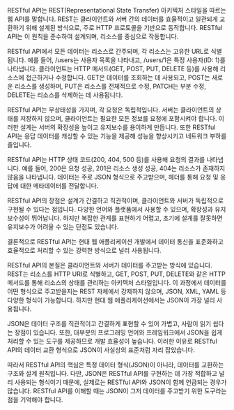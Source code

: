 RESTful API는 REST(Representational State Transfer) 아키텍처 스타일을 따르는 웹 API를 말합니다. REST는 클라이언트와 서버 간의 데이터를 효율적이고 일관되게 교환하기 위해 설계된 방식으로, 주로 HTTP 프로토콜을 기반으로 동작합니다. RESTful API는 이 원칙을 준수하여 설계되며, 리소스를 중심으로 작동합니다.

RESTful API에서 모든 데이터는 리소스로 간주되며, 각 리소스는 고유한 URL로 식별됩니다. 예를 들어, /users는 사용자 목록을 나타내고, /users/1은 특정 사용자(ID: 1)를 나타냅니다. 클라이언트는 HTTP 메서드(GET, POST, PUT, DELETE 등)를 사용해 리소스에 접근하거나 수정합니다. GET은 데이터를 조회하는 데 사용되고, POST는 새로운 리소스를 생성하며, PUT은 리소스를 전체적으로 수정, PATCH는 부분 수정, DELETE는 리소스를 삭제하는 데 사용됩니다.

RESTful API는 무상태성을 가지며, 각 요청은 독립적입니다. 서버는 클라이언트의 상태를 저장하지 않으며, 클라이언트는 필요한 모든 정보를 요청에 포함시켜야 합니다. 이러한 설계는 서버의 확장성을 높이고 유지보수를 용이하게 만듭니다. 또한 RESTful API는 응답 데이터를 캐싱할 수 있는 기능을 제공해 성능을 향상시키고 네트워크 부하를 줄입니다.

RESTful API는 HTTP 상태 코드(200, 404, 500 등)를 사용해 요청의 결과를 나타냅니다. 예를 들어, 200은 요청 성공, 201은 리소스 생성 성공, 404는 리소스가 존재하지 않음을 나타냅니다. 데이터는 주로 JSON 형식으로 주고받으며, 헤더를 통해 요청 및 응답에 대한 메타데이터를 전달합니다.

RESTful API의 장점은 설계가 간결하고 직관적이며, 클라이언트와 서버가 독립적으로 구현될 수 있다는 점입니다. 다양한 언어와 플랫폼에서 사용할 수 있으며, 확장성과 유지보수성이 뛰어납니다. 하지만 복잡한 관계를 표현하기 어렵고, 초기에 설계를 잘못하면 유지보수가 어려울 수 있는 단점도 있습니다.

결론적으로 RESTful API는 현대 웹 애플리케이션 개발에서 데이터 통신을 표준화하고 효율적으로 처리할 수 있는 강력한 방식으로 널리 사용됩니다.

RESTful API의 본질은 클라이언트와 서버가 데이터를 주고받는 방식에 있습니다. REST는 리소스를 HTTP URI로 식별하고, GET, POST, PUT, DELETE와 같은 HTTP 메서드를 통해 리소스의 상태를 관리하는 아키텍처 스타일입니다. 이 과정에서 데이터를 어떤 형식으로 주고받을지는 REST 자체에서 강제하지 않으며, JSON, XML, YAML 등 다양한 형식이 가능합니다. 하지만 현대 웹 애플리케이션에서는 JSON이 가장 널리 사용됩니다.

JSON은 데이터 구조를 직관적이고 간결하게 표현할 수 있어 가볍고, 사람이 읽기 쉽다는 장점이 있습니다. 또한, 대부분의 프로그래밍 언어와 프레임워크에서 JSON을 쉽게 처리할 수 있는 도구를 제공하므로 개발 효율성이 높습니다. 이러한 이유로 RESTful API의 데이터 교환 형식으로 JSON이 사실상의 표준처럼 자리 잡았습니다.

따라서 RESTful API의 핵심은 특정 데이터 형식(JSON)이 아니라, 데이터를 교환하는 구조와 설계 원칙입니다. 다만, JSON은 RESTful API를 구현하는 데 가장 적합하고 널리 사용되는 형식이기 때문에, 실제로는 RESTful API와 JSON이 함께 언급되는 경우가 많습니다. RESTful API를 이해할 때는 JSON이 그저 데이터를 주고받기 위한 도구라는 점을 기억해야 합니다.


